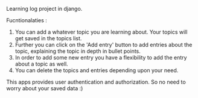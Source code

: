 Learning log project in django.

Fucntionalaties :
  1. You can add a whatever topic you are learning about. Your topics will get saved in the topics list.
  2. Further you can click on the 'Add entry' button to add entries about the topic, explaining the topic in depth in bullet points.
  3. In order to add some new entry you have a flexibility to add the entry about a topic as well.
  4. You can delete the topics and entries depending upon your need.
  
This apps provides user authentication and authorization. So no need to worry about your saved data :)
